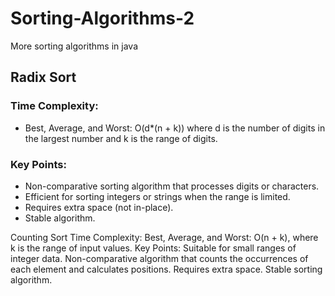 # Sorting-Algorithms-2
More sorting algorithms in java 

## Radix Sort
### Time Complexity:
- Best, Average, and Worst: O(d*(n + k)) where d is the number of digits in the largest number and k is the range of digits.
### Key Points:
- Non-comparative sorting algorithm that processes digits or characters.
- Efficient for sorting integers or strings when the range is limited.
- Requires extra space (not in-place).
- Stable algorithm.

Counting Sort
Time Complexity:
Best, Average, and Worst: O(n + k), where k is the range of input values.
Key Points:
Suitable for small ranges of integer data.
Non-comparative algorithm that counts the occurrences of each element and calculates positions.
Requires extra space.
Stable sorting algorithm.
